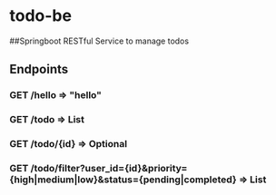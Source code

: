 # todo-be
##Springboot RESTful Service to manage todos


## Endpoints

### GET /hello => "hello"

### GET /todo => List<Todo>

### GET /todo/{id} => Optional<Todo>

### GET /todo/filter?user_id={id}&priority={high|medium|low}&status={pending|completed} => List<Todo>
